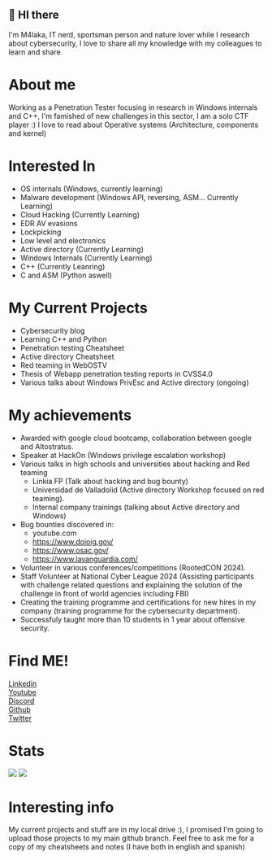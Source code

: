 ##  👋 HI there

I'm M4laka, IT nerd, sportsman person and nature lover while I research about cybersecurity, 
I love to share all my knowledge with my colleagues to learn and share

# About me
 Working as a Penetration Tester focusing in research in Windows internals and C++, I'm famished of new challenges in this sector, I am a solo CTF player :)
 I love to read about Operative systems (Architecture, components and kernel)

# Interested In
* OS internals (Windows, currently learning)
* Malware development (Windows API, reversing, ASM... Currently Learning) 
* Cloud Hacking (Currently Learning)
* EDR AV evasions
* Lockpicking
* Low level and electronics
* Active directory (Currently Learning)
* Windows Internals (Currently Learning)
* C++ (Currently Leanring)
* C and ASM (Python aswell)


# My Current Projects
* Cybersecurity blog
* Learning C++ and Python
* Penetration testing Cheatsheet
* Active directory Cheatsheet
* Red teaming in WebOSTV
* Thesis of Webapp penetration testing reports in CVSS4.0
* Various talks about Windows PrivEsc and Active directory (ongoing)

# My achievements
* Awarded with google cloud bootcamp, collaboration between google and Altostratus.
* Speaker at HackOn (Windows privilege escalation workshop)
* Various talks in high schools and universities about hacking and Red teaming
   * Linkia FP (Talk about hacking and bug bounty)
   * Universidad de Valladolid (Active directory Workshop focused on red teaming).
   * Internal company trainings (talking about Active directory and Windows)
* Bug bounties discovered in:
  *  youtube.com
  *  https://www.doioig.gov/
  *  https://www.osac.gov/
  *  https://www.lavanguardia.com/
* Volunteer in various conferences/competitions (RootedCON 2024).
* Staff Volunteer at National Cyber League 2024 (Assisting participants with challenge related questions and explaining the solution of the challenge in front of world agencies including FBI)
* Creating the training programme and certifications for new hires in my company (training programme for the cybersecurity department).
*  Successfuly taught more than 10 students in 1 year about offensive security.

# Find ME!
[Linkedin](https://www.linkedin.com/in/marco-carrasco-talan-6b5912198/) \
[Youtube](https://www.youtube.com/channel/UCTgM3LdJZjpEpilLJB3piCA) \
[Discord](https://discord.gg/UXzFV3Dj8p)\
[Github](https://github.com/shell-bomb) \
[Twitter](A)
# Stats
<p>
    <img src="https://github-readme-stats.vercel.app/api?username=shell-bomb&show_icons=true&layout=compact&bg_color=30,12c2e9,f64f59&title_color=fff&text_color=fff">
    <img src="https://github-readme-stats.vercel.app/api/top-langs/?username=shell-bomb&layout=compact&bg_color=30,1565C0,b92b27&title_color=fff&text_color=fff">
</p>

# Interesting info
My current projects and stuff are in my local drive :), I promised I'm going to upload those projects to my main github branch.
Feel free to ask me for a copy of my cheatsheets and notes (I have both in english and spanish)
